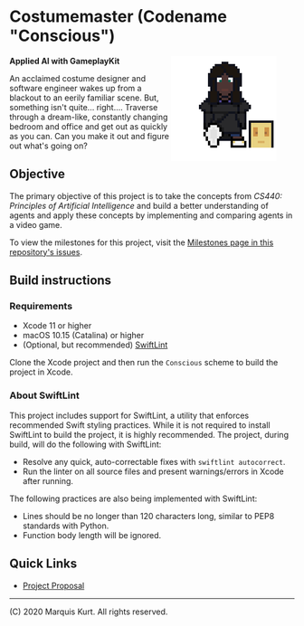 # Costumemaster (Codename "Conscious")

<img src="icon.png" align="right"  style="padding-right: 32px;"/>

**Applied AI with GameplayKit**

An acclaimed costume designer and software engineer wakes up from a blackout to an eerily familiar scene. But, something isn't
quite... right.... Traverse through a dream-like, constantly changing bedroom and office and get out as quickly as you can. Can you
make it out and figure out what's going on?

## Objective

The primary objective of this project is to take the concepts from _CS440: Principles of Artificial Intelligence_ and build a better 
understanding of agents and apply these concepts by implementing and comparing agents in a video game.

To view the milestones for this project, visit the [Milestones page in this repository's issues][milestones].

## Build instructions

### Requirements

- Xcode 11 or higher
- macOS 10.15 (Catalina) or higher
- (Optional, but recommended) [SwiftLint][linter]

Clone the Xcode project and then run the `Conscious` scheme to build the project in Xcode.

### About SwiftLint

This project includes support for SwiftLint, a utility that enforces recommended Swift styling practices. While it is not required to install
SwiftLint to build the project, it is highly recommended. The project, during build, will do the following with SwiftLint:

- Resolve any quick, auto-correctable fixes with `swiftlint autocorrect`.
- Run the linter on all source files and present warnings/errors in Xcode after running.

The following practices are also being implemented with SwiftLint:

- Lines should be no longer than 120 characters long, similar to PEP8 standards with Python.
- Function body length will be ignored.

## Quick Links

- [Project Proposal](PROPOSAL.md)

<!-- Links in page -->
[milestones]: https://github.com/alicerunsonfedora/CS400/milestones?direction=asc&sort=due_date&state=open
[linter]: https://realm.github.io/SwiftLint/

---

(C) 2020 Marquis Kurt. All rights reserved.
